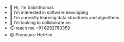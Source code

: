 - 👋 Hi, I’m Sabinthomas
- 👀 I’m interested in software devoloping
- 🌱 I’m currently learning data structures and algorithms
- 💞️ I’m looking to collaborate on 
- 📫  reach me +91 6282780359
- 😄 Pronouns: He/Him

<!---
Sabinthomas1/Sabinthomas1 is a ✨ special ✨ repository because its `README.md` (this file) appears on your GitHub profile.
You can click the Preview link to take a look at your changes.
--->
